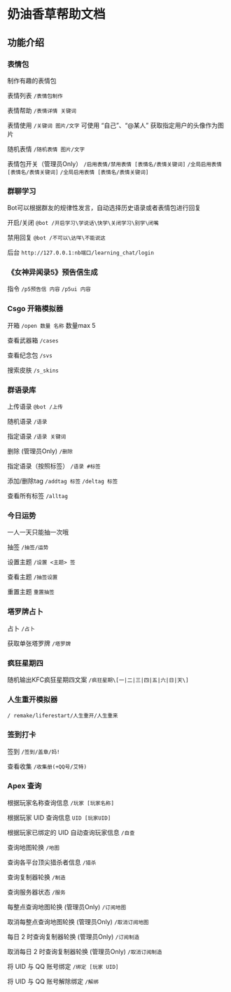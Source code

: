 # 奶油香草帮助文档

## 功能介绍

### 表情包 
制作有趣的表情包

表情列表
`/表情包制作`

表情帮助
`/表情详情 关键词`

表情使用
`/关键词 图片/文字`
可使用 “自己”、“@某人” 获取指定用户的头像作为图片

随机表情
`/随机表情 图片/文字`

表情包开关（管理员Only）
`/启用表情/禁用表情 [表情名/表情关键词]`
`/全局启用表情 [表情名/表情关键词]`
`/全局启用表情 [表情名/表情关键词]`

### 群聊学习
Bot可以根据群友的规律性发言，自动选择历史语录或者表情包进行回复

开启/关闭
`@bot /开启学习\学说话\快学\关闭学习\别学\闭嘴`

禁用回复
`@bot /不可以\达咩\不能说这`

后台
`http://127.0.0.1:nb端口/learning_chat/login`

###  《女神异闻录5》预告信生成
指令
`/p5预告信 内容`
`/p5ui 内容`

### Csgo 开箱模拟器
开箱
`/open 数量 名称`
数量max 5

查看武器箱
`/cases`

查看纪念包
`/svs`

搜索皮肤
`/s_skins`

###  群语录库
上传语录
`@bot /上传`

随机语录
`/语录`

指定语录
`/语录 关键词`

删除 (管理员Only)
`/删除`

指定语录（按照标签）
`/语录 #标签`

添加/删除tag
`/addtag 标签`
`/deltag 标签`

查看所有标签
`/alltag`

### 今日运势
一人一天只能抽一次哦

抽签
`/抽签/运势`

设置主题
`/设置 <主题> 签`

查看主题
`/抽签设置`

重置主题
`重置抽签`

### 塔罗牌占卜
占卜
`/占卜`

获取单张塔罗牌
`/塔罗牌`

### 疯狂星期四
随机输出KFC疯狂星期四文案
`/疯狂星期\[一|二|三|四|五|六|日|天\]`

### 人生重开模拟器
`/ remake/liferestart/人生重开/人生重来`

### 签到打卡
签到
`/签到/盖章/妈!`

查看收集
`/收集册(+QQ号/艾特)`

### Apex 查询
根据玩家名称查询信息
`/玩家 [玩家名称]`

根据玩家 UID 查询信息
`UID [玩家UID]`

根据玩家已绑定的 UID 自动查询玩家信息
`/自查`

查询地图轮换
`/地图`

查询各平台顶尖猎杀者信息
`/猎杀`

查询复制器轮换
`/制造`

查询服务器状态
`/服务`

每整点查询地图轮换 (管理员Only)
`/订阅地图`

取消每整点查询地图轮换 (管理员Only)
`/取消订阅地图`

每日 2 时查询复制器轮换 (管理员Only)
`/订阅制造`

取消每日 2 时查询复制器轮换 (管理员Only)
`/取消订阅制造`

将 UID 与 QQ 账号绑定
`/绑定 [玩家 UID]`

将 UID 与 QQ 账号解除绑定
`/解绑`
